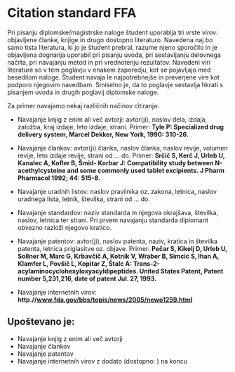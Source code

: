 # Citation standard FFA

Pri pisanju diplomske/magistrske naloge študent uporablja tri vrste virov: objavljene članke, knjige in drugo dostopno literaturo. Navedena naj bo samo tista literatura, ki jo je študent prebral, razume njeno sporočilo in je objavljena dognanja uporabil pri pisanju uvoda, pri sestavljanju delovnega načrta, pri navajanju metod in pri vrednotenju rezultatov. Navedeni viri literature so v tem poglavju v enakem zaporedju, kot se pojavljajo med besedilom naloge. Študent navaja le najpotrebnejše in preverjene vire kot podporo njegovim navedbam. Smiselno je, da to poglavje sestavlja hkrati s pisanjem uvoda in drugih poglavij diplomske naloge.

Za primer navajamo nekaj različnih načinov citiranja:

- Navajanje knjig z enim ali več avtorji: avtor(ji), naslov dela, izdaja, založba, kraj izdaje, leto izdaje, strani. Primer: **Tyle P: Specialized drug delivery system, Marcel Dekker, New York, 1990: 310-26.**

- Navajanje člankov: avtor(ji) članka, naslov članka, naslov revije, volumen revije, leto izdaje revije, strani od ... do. Primer: **Srčič S, Kerč J, Urleb U, Kanalec A, Kofler B, Šmid- Korbar J: Compatibility study between N-acethylcysteine and some commonly used tablet excipients. J Pharm Pharmacol 1992; 44: 515-8.**

- Navajanje uradnih listov: naslov pravilnika oz. zakona, letnica, naslov uradnega lista, letnik, številka, strani od ... do.

- Navajanje standardov: naziv standarda in njegova okrajšava, številka, naslov, letnica ter strani. Pri prvem navajanju standarda diplomant obvezno razloži njegovo kratico.

- Navajanje patentov: avtor(ji), naslov patenta, naziv, kratica in številka patenta, letnica priglasitve oz. objave. Primer: **Pečar S, Kikelj D, Urleb U, Sollner M, Marc G, Krbavčič A, Kotnik V, Wraber B, Simcic S, Ihan A, Klamfer L, Povšič L, Kopitar Z, Štalc A: Trans-2-acylaminocyclohexyloxyacyldipeptides. United States Patent, Patent number 5,231,216, date of patent Jul. 27, 1993.**

- Navajanje internetnih virov: **http.//www.fda.gov/bbs/topis/news/2005/newo1259.html**

## Upoštevano je:
- Navajanje knjig z enim ali več avtorji
- Navajanje člankov
- Navajanje patentov
- Navajanje internetnih virov z dodato (dostopno: <datum>) na koncu
